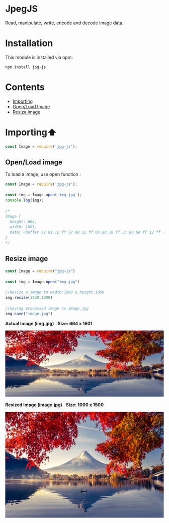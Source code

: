 # JpegJS


Read, manipulate, write, encode and decode image data.

# Installation

This module is installed via npm:

```shell
npm install jpg-js
```

# Contents

<ul>
  <li><a href="#importing">Importing</a></li>
  <li><a href="#Open/Load-image">Open/Load Image </a></li>
  <li><a href="#resize">Resize image</a></li>
</ul>


<h1 id="importing">Importing⬆</h1>


```javascript
const Image = require('jpg-js');
```

<h2 id="Open/Load-image">Open/Load image</h2>

To load a image, use open function :

```javascript
const Image = require('jpg-js');

const img = Image.open('img.jpg');
console.log(img);

/*
Image {
  height: 664,
  width: 1601,
  data: <Buffer 92 01 12 ff 72 00 12 ff 66 00 10 ff 5c 00 0d ff 12 ff 78 00 ... 4252206 more bytes>
}
*/

```

<h2 id="resize">Resize image</h2>

```javascript
const Image = require("jpg-js")

const img = Image.open("img.jpg")

//Resize a image to width:1500 & height:1000
img.resize(1500,1000)

//Saving processed image as image.jpg
img.save("image.jpg")

```

**Actual Image (img.jpg)**  &nbsp;  **Size: 664 x 1601**

![img.jpg](https://github.com/Satyam-2001/Jpg-js/blob/main/Assets/img.jpg?raw=true)


**Resized Image (image.jpg)**  &nbsp;  **Size: 1000 x 1500**

![image.jpg](https://github.com/Satyam-2001/Jpg-js/blob/main/Assets/image.jpg?raw=true)


<!-- 
<p align="center">
  <img src="https://github.com/Satyam-2001/Jpg-js/blob/main/Assets/image.jpg?raw=true" height="250px"/>
</p> -->
